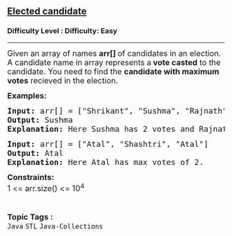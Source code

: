 <h2><a href="https://www.geeksforgeeks.org/problems/elected-candidate/1?page=1&category=Java&difficulty=Easy&status=unsolved,attempted&sortBy=submissions">Elected candidate</a></h2><h3>Difficulty Level : Difficulty: Easy</h3><hr><div class="problems_problem_content__Xm_eO"><p><span style="font-size: 18px;">Given an array of names <strong>arr[] </strong>of candidates in an election. A candidate name in array represents a<strong> vote casted</strong> to the candidate. You need to find the <strong>candidate with maximum votes</strong> recieved in the election.</span></p>
<p><strong><span style="font-size: 18px;">Examples:</span></strong></p>
<pre><span style="font-size: 18px;"><strong>Input: </strong>arr[] = ["Shrikant", "Sushma", "Rajnath", "Sushma"]</span>
<span style="font-size: 18px;"><strong>Output: </strong>Sushma</span>
<span style="font-size: 18px;"><strong>Explanation: </strong>Here Sushma has 2 votes and Rajnath has 1 vote.</span></pre>
<pre><span style="font-size: 18px;"><strong>Input: </strong>arr[] = ["Atal", "Shashtri", "Atal"]</span>
<span style="font-size: 18px;"><strong>Output: </strong>Atal</span>
<span style="font-size: 18px;"><strong>Explanation: </strong>Here Atal has max votes of 2.</span></pre>
<p><span style="font-size: 18px;"><strong>Constraints:</strong><br>1 &lt;= arr.size() &lt;= 10<sup>4</sup></span></p></div><br><p><span style=font-size:18px><strong>Topic Tags : </strong><br><code>Java</code>&nbsp;<code>STL</code>&nbsp;<code>Java-Collections</code>&nbsp;
